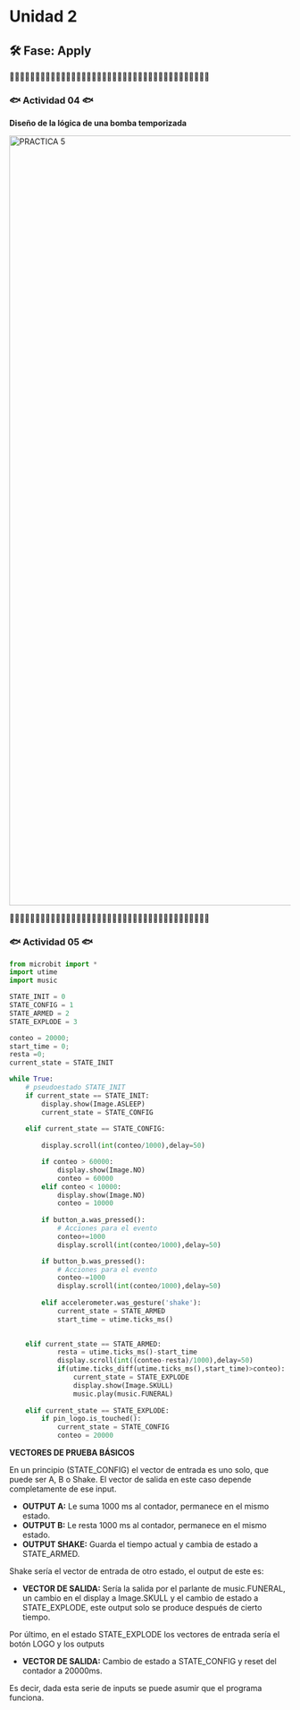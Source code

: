 # Unidad 2


## 🛠 Fase: Apply

🔸🔸🔸🔸🔸🔸🔸🔸🔸🔸🔸🔸🔸🔸🔸🔸🔸🔸🔸🔸🔸🔸🔸🔸🔸🔸🔸🔸🔸🔸🔸🔸🔸🔸🔸🔸🔸🔸🔸

### 🐟 Actividad 04 🐟 

__Diseño de la lógica de una bomba temporizada__

<img width="1251" height="1376" alt="PRACTICA 5" src="https://github.com/user-attachments/assets/bc46ab21-4f69-4fcb-b677-34f803c2aab8" />



🔸🔸🔸🔸🔸🔸🔸🔸🔸🔸🔸🔸🔸🔸🔸🔸🔸🔸🔸🔸🔸🔸🔸🔸🔸🔸🔸🔸🔸🔸🔸🔸🔸🔸🔸🔸🔸🔸🔸

### 🐟 Actividad 05 🐟 

```py
from microbit import *
import utime
import music

STATE_INIT = 0
STATE_CONFIG = 1
STATE_ARMED = 2
STATE_EXPLODE = 3

conteo = 20000;
start_time = 0;
resta =0;
current_state = STATE_INIT

while True:
    # pseudoestado STATE_INIT
    if current_state == STATE_INIT:
        display.show(Image.ASLEEP)
        current_state = STATE_CONFIG
        
    elif current_state == STATE_CONFIG:
        
        display.scroll(int(conteo/1000),delay=50)

        if conteo > 60000:
            display.show(Image.NO)
            conteo = 60000
        elif conteo < 10000:
            display.show(Image.NO)
            conteo = 10000
        
        if button_a.was_pressed():
            # Acciones para el evento
            conteo+=1000
            display.scroll(int(conteo/1000),delay=50)

        if button_b.was_pressed():
            # Acciones para el evento
            conteo-=1000
            display.scroll(int(conteo/1000),delay=50)
            
        elif accelerometer.was_gesture('shake'):
            current_state = STATE_ARMED
            start_time = utime.ticks_ms()     
            

    elif current_state == STATE_ARMED:
            resta = utime.ticks_ms()-start_time
            display.scroll(int((conteo-resta)/1000),delay=50)
            if(utime.ticks_diff(utime.ticks_ms(),start_time)>conteo):
                current_state = STATE_EXPLODE
                display.show(Image.SKULL)
                music.play(music.FUNERAL)  
    
    elif current_state == STATE_EXPLODE:
        if pin_logo.is_touched():
            current_state = STATE_CONFIG
            conteo = 20000
```

__VECTORES DE PRUEBA BÁSICOS__

En un principio (STATE_CONFIG) el vector de entrada es uno solo, que puede ser A, B o Shake. El vector de salida en este caso depende completamente de ese input.

- __OUTPUT A:__ Le suma 1000 ms al contador, permanece en el mismo estado.
- __OUTPUT B:__ Le resta 1000 ms al contador, permanece en el mismo estado.
- __OUTPUT SHAKE:__ Guarda el tiempo actual y cambia de estado a STATE_ARMED.

Shake sería el vector de entrada de otro estado, el output de este es:

- __VECTOR DE SALIDA:__ Sería la salida por el parlante de music.FUNERAL, un cambio en el display a Image.SKULL y el cambio de estado a STATE_EXPLODE, este output solo se produce después de cierto tiempo.

Por último, en el estado STATE_EXPLODE los vectores de entrada sería el botón LOGO y los outputs

- __VECTOR DE SALIDA:__ Cambio de estado a STATE_CONFIG y reset del contador a 20000ms.

Es decir, dada esta serie de inputs se puede asumir que el programa funciona.
